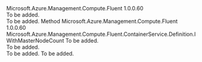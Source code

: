 <Type Name="IWithLinuxSshKey" FullName="Microsoft.Azure.Management.Compute.Fluent.ContainerService.Definition.IWithLinuxSshKey">
  <TypeSignature Language="C#" Value="public interface IWithLinuxSshKey" />
  <TypeSignature Language="ILAsm" Value=".class public interface auto ansi abstract IWithLinuxSshKey" />
  <TypeSignature Language="DocId" Value="T:Microsoft.Azure.Management.Compute.Fluent.ContainerService.Definition.IWithLinuxSshKey" />
  <TypeSignature Language="VB.NET" Value="Public Interface IWithLinuxSshKey" />
  <TypeSignature Language="F#" Value="type IWithLinuxSshKey = interface" />
  <AssemblyInfo>
    <AssemblyName>Microsoft.Azure.Management.Compute.Fluent</AssemblyName>
    <AssemblyVersion>1.0.0.60</AssemblyVersion>
  </AssemblyInfo>
  <Interfaces />
  <Docs>
    <summary>To be added.</summary>
    <remarks>To be added.</remarks>
  </Docs>
  <Members>
    <Member MemberName="WithSshKey">
      <MemberSignature Language="C#" Value="public Microsoft.Azure.Management.Compute.Fluent.ContainerService.Definition.IWithMasterNodeCount WithSshKey (string sshKeyData);" />
      <MemberSignature Language="ILAsm" Value=".method public hidebysig newslot virtual instance class Microsoft.Azure.Management.Compute.Fluent.ContainerService.Definition.IWithMasterNodeCount WithSshKey(string sshKeyData) cil managed" />
      <MemberSignature Language="DocId" Value="M:Microsoft.Azure.Management.Compute.Fluent.ContainerService.Definition.IWithLinuxSshKey.WithSshKey(System.String)" />
      <MemberSignature Language="VB.NET" Value="Public Function WithSshKey (sshKeyData As String) As IWithMasterNodeCount" />
      <MemberSignature Language="F#" Value="abstract member WithSshKey : string -&gt; Microsoft.Azure.Management.Compute.Fluent.ContainerService.Definition.IWithMasterNodeCount" Usage="iWithLinuxSshKey.WithSshKey sshKeyData" />
      <MemberType>Method</MemberType>
      <AssemblyInfo>
        <AssemblyName>Microsoft.Azure.Management.Compute.Fluent</AssemblyName>
        <AssemblyVersion>1.0.0.60</AssemblyVersion>
      </AssemblyInfo>
      <ReturnValue>
        <ReturnType>Microsoft.Azure.Management.Compute.Fluent.ContainerService.Definition.IWithMasterNodeCount</ReturnType>
      </ReturnValue>
      <Parameters>
        <Parameter Name="sshKeyData" Type="System.String" />
      </Parameters>
      <Docs>
        <param name="sshKeyData">To be added.</param>
        <summary>To be added.</summary>
        <returns>To be added.</returns>
        <remarks>To be added.</remarks>
      </Docs>
    </Member>
  </Members>
</Type>